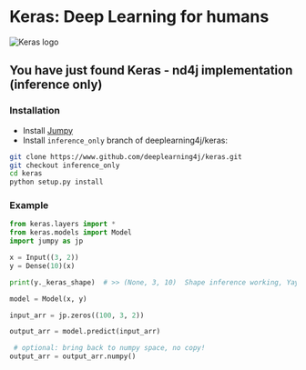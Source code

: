 # Keras: Deep Learning for humans

![Keras logo](https://s3.amazonaws.com/keras.io/img/keras-logo-2018-large-1200.png)


## You have just found Keras - nd4j implementation (inference only)

### Installation

* Install [Jumpy](https://github.com/deeplearning4j/deeplearning4j/tree/master/jumpy)
* Install `inference_only` branch of deeplearning4j/keras:

```bash
git clone https://www.github.com/deeplearning4j/keras.git
git checkout inference_only
cd keras
python setup.py install
```

### Example


```python
from keras.layers import *
from keras.models import Model
import jumpy as jp

x = Input((3, 2))
y = Dense(10)(x)

print(y._keras_shape)  # >> (None, 3, 10)  Shape inference working, Yay!

model = Model(x, y)

input_arr = jp.zeros((100, 3, 2))

output_arr = model.predict(input_arr)

 # optional: bring back to numpy space, no copy!
output_arr = output_arr.numpy()

```
